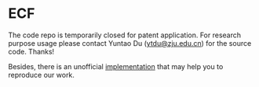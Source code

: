 # ECF

The code repo is temporarily closed for patent application. For research purpose usage please contact Yuntao Du (ytdu@zju.edu.cn) for the source code. Thanks!

Besides, there is an unofficial [implementation](https://github.com/zealscott/ECF/assets/33884966/52d0364f-44d0-49b9-a041-6c9de9f82cfa) that may help you to reproduce our work.
